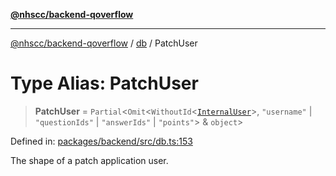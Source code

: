 [**@nhscc/backend-qoverflow**](../../README.md)

***

[@nhscc/backend-qoverflow](../../README.md) / [db](../README.md) / PatchUser

# Type Alias: PatchUser

> **PatchUser** = `Partial`\<`Omit`\<`WithoutId`\<[`InternalUser`](InternalUser.md)\>, `"username"` \| `"questionIds"` \| `"answerIds"` \| `"points"`\> & `object`\>

Defined in: [packages/backend/src/db.ts:153](https://github.com/nhscc/qoverflow.api.hscc.bdpa.org/blob/f5ce596891ef5639d9d2800df6d35c0e862108c3/packages/backend/src/db.ts#L153)

The shape of a patch application user.
